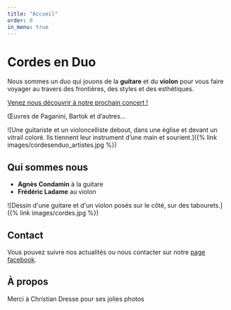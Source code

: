 ```yaml
---
title: "Accueil"
order: 0
in_menu: true
---
```

# Cordes en Duo

Nous sommes un duo qui jouons de la **guitare** et du **violon** pour vous faire voyager au travers des frontières, des styles et des esthétiques.

<a href="/concerts.html" class="bouton">Venez nous découvrir à notre prochain concert !</a>

Œuvres de Paganini, Bartok et d’autres…

![Une guitariste et un violoncelliste debout, dans une église et devant un vitrail coloré. Ils tiennent leur instrument d’une main et sourient.]({% link images/cordesenduo_artistes.jpg %})

## Qui sommes nous

- **Agnès Condamin** à la guitare
- **Frédéric Ladame** au violon

![Dessin d'une guitare et d'un violon posés sur le côté, sur des tabourets.]({% link images/cordes.jpg %})

## Contact

Vous pouvez suivre nos actualités ou nous contacter sur notre [page facebook](https://www.facebook.com/profile.php?id=100063775533687).

## À propos

Merci à Christian Dresse pour ses jolies photos 